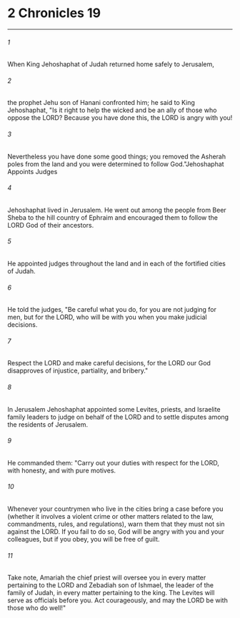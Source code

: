 # 2 Chronicles 19
***



###### 1 
When King Jehoshaphat of Judah returned home safely to Jerusalem, 

###### 2 
the prophet Jehu son of Hanani confronted him; he said to King Jehoshaphat, "Is it right to help the wicked and be an ally of those who oppose the LORD? Because you have done this, the LORD is angry with you! 

###### 3 
Nevertheless you have done some good things; you removed the Asherah poles from the land and you were determined to follow God."Jehoshaphat Appoints Judges 

###### 4 
Jehoshaphat lived in Jerusalem. He went out among the people from Beer Sheba to the hill country of Ephraim and encouraged them to follow the LORD God of their ancestors. 

###### 5 
He appointed judges throughout the land and in each of the fortified cities of Judah. 

###### 6 
He told the judges, "Be careful what you do, for you are not judging for men, but for the LORD, who will be with you when you make judicial decisions. 

###### 7 
Respect the LORD and make careful decisions, for the LORD our God disapproves of injustice, partiality, and bribery." 

###### 8 
In Jerusalem Jehoshaphat appointed some Levites, priests, and Israelite family leaders to judge on behalf of the LORD and to settle disputes among the residents of Jerusalem. 

###### 9 
He commanded them: "Carry out your duties with respect for the LORD, with honesty, and with pure motives. 

###### 10 
Whenever your countrymen who live in the cities bring a case before you (whether it involves a violent crime or other matters related to the law, commandments, rules, and regulations), warn them that they must not sin against the LORD. If you fail to do so, God will be angry with you and your colleagues, but if you obey, you will be free of guilt. 

###### 11 
Take note, Amariah the chief priest will oversee you in every matter pertaining to the LORD and Zebadiah son of Ishmael, the leader of the family of Judah, in every matter pertaining to the king. The Levites will serve as officials before you. Act courageously, and may the LORD be with those who do well!"
